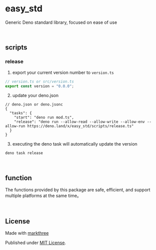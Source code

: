 # easy_std

Generic Deno standard library, focused on ease of use

<br />

## scripts

### release

1. export your current version number to `version.ts`

```ts
// version.ts or src/version.ts
export const version = "0.0.0";
```

2. update your deno.json

```json5
// deno.json or deno.jsonc
{
  "tasks": {
    "start": "deno run mod.ts",
    "release": "deno run --allow-read --allow-write --allow-env --allow-run https://deno.land/x/easy_std/scripts/release.ts"
  }
}
```

3. executing the deno task will automatically update the version

```shell
deno task release
```

<br />

## function

The functions provided by this package are safe, efficient, and support multiple
platforms at the same time。

<br />

## License

Made with [markthree](https://github.com/markthree)

Published under [MIT License](./LICENSE).
